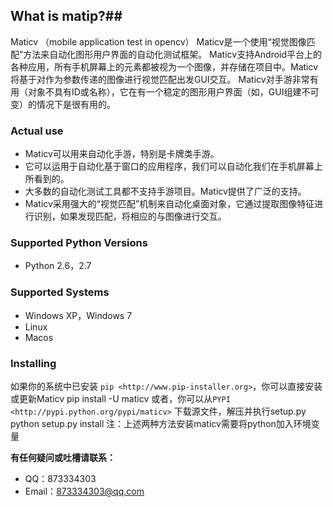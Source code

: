 ## What is matip?##
Maticv （mobile application test in opencv）
Maticv是一个使用“视觉图像匹配”方法来自动化图形用户界面的自动化测试框架。
Maticv支持Android平台上的各种应用，所有手机屏幕上的元素都被视为一个图像，并存储在项目中。Maticv将基于对作为参数传递的图像进行视觉匹配出发GUI交互。
Maticv对手游非常有用（对象不具有ID或名称），它在有一个稳定的图形用户界面（如，GUI组建不可变）的情况下是很有用的。

### Actual use ###
- Maticv可以用来自动化手游，特别是卡牌类手游。
- 它可以运用于自动化基于窗口的应用程序，我们可以自动化我们在手机屏幕上所看到的。
- 大多数的自动化测试工具都不支持手游项目。Maticv提供了广泛的支持。
- Maticv采用强大的“视觉匹配”机制来自动化桌面对象，它通过提取图像特征进行识别，如果发现匹配，将相应的与图像进行交互。

### Supported Python Versions ###
- Python 2.6，2.7

### Supported Systems ###
- Windows XP，Windows 7
- Linux
- Macos

### Installing ###
如果你的系统中已安装 `pip <http://www.pip-installer.org>`，你可以直接安装或更新Maticv
    pip install -U maticv
或者，你可以从`PYPI <http://pypi.python.org/pypi/maticv>` 下载源文件，解压并执行setup.py
    python setup.py install
注：上述两种方法安装maticv需要将python加入环境变量

**有任何疑问或吐槽请联系：**
- QQ：873334303
- Email：873334303@qq.com
